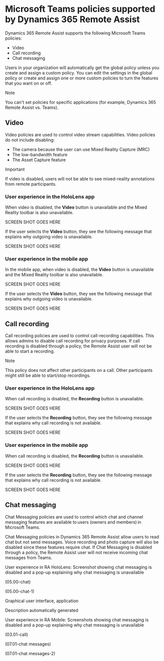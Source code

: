 

# Microsoft Teams policies supported by Dynamics 365 Remote Assist

Dynamics 365 Remote Assist supports the following Microsoft Teams policies: 

- Video
- Call recording
- Chat messaging
 
Users in your organization will automatically get the global policy unless you create and assign a custom policy. You can edit the settings in the global policy or 
create and assign one or more custom policies to turn the features that you want on or off.  

> [!NOTE]
> You can't set policies for specific applications (for example, Dynamics 365 Remote Assist vs. Teams).  

## Video  

Video policies are used to control video stream capabilities. Video policies do not include disabling:

- The camera because the user can use Mixed Reality Capture (MRC)
- The low-bandwidth feature
- The Asset Capture feature 

> [!IMPORTANT]
> If video is disabled, users will not be able to see mixed-reality annotations from remote participants.  

### User experience in the HoloLens app

When video is disabled, the **Video** button is unavailable and the Mixed Reality toolbar is also unavailable.

SCREEN SHOT GOES HERE

If the user selects the **Video** button, they see the following message that explains why outgoing video is unavailable.

SCREEN SHOT GOES HERE

### User experience in the mobile app

In the mobile app, when video is disabled, the **Video** button is unavailable and the Mixed Reality toolbar is also unavailable.

SCREEN SHOT GOES HERE

If the user selects the **Video** button, they see the following message that explains why outgoing video is unavailable.

SCREEN SHOT GOES HERE 

## Call recording  

Call recording policies are used to control call-recording capabilities. This allows admins to disable call recording for privacy purposes. If call recording is disabled through a policy, the Remote Assist user will not be able to start a recording.  

> [!NOTE]
> This policy does not affect other participants on a call. Other participants might still be able to start/stop recordings.  

### User experience in the HoloLens app

When call recording is disabled, the **Recording** button is unavailable.

SCREEN SHOT GOES HERE

If the user selects the **Recording** button, they see the following message that explains why call recording is not available.  
 
SCREEN SHOT GOES HERE

### User experience in the mobile app

When call recording is disabled, the **Recording** button is unavailable.

SCREEN SHOT GOES HERE

If the user selects the **Recording** button, they see the following message that explains why call recording is not available.

SCREEN SHOT GOES HERE

## Chat messaging  

Chat Messaging policies are used to control which chat and channel messaging features are available to users (owners and members) in Microsoft Teams.  

 

Chat Messaging policies in Dynamics 365 Remote Assist allow users to read chat but not send messages. Voice recording and photo capture will also be disabled since these features require chat. If Chat Messaging is disabled through a policy, the Remote Assist user will not receive incoming chat messages from Teams. 

 

 

User experience in RA HoloLens: Screenshot showing chat messaging is disabled and a pop-up explaining why chat messaging is unavailable  

 

 

(05.00-chat) 

 

(05.00-chat-1) 

 

Graphical user interface, application

Description automatically generated 

 

 

User experience in RA Mobile: Screenshots showing chat messaging is disabled and a pop-up explaining why chat messaging is unavailable  

 

(03.01-call) 

 

(07.01-chat messages) 

 

 

 

 

(07.01-chat messages-2) 

 
